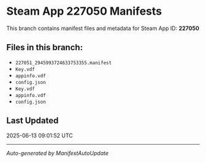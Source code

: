 # Steam App 227050 Manifests

This branch contains manifest files and metadata for Steam App ID: **227050**

## Files in this branch:
- `227051_2945993724633753355.manifest`
- `Key.vdf`
- `appinfo.vdf`
- `config.json`
- `Key.vdf`
- `appinfo.vdf`
- `config.json`

## Last Updated
2025-06-13 09:01:52 UTC

---
*Auto-generated by ManifestAutoUpdate*
